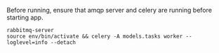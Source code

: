Before running, ensure that amqp server and celery are running before starting app.

```
rabbitmq-server
source env/bin/activate && celery -A models.tasks worker --loglevel=info --detach
```